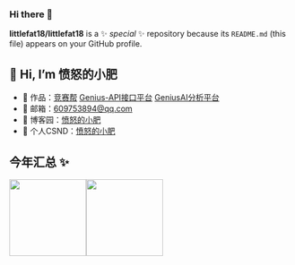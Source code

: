 ### Hi there 👋

**littlefat18/littlefat18** is a ✨ _special_ ✨ repository because its `README.md` (this file) appears on your GitHub profile.

## 👋 Hi, I’m 愤怒的小肥

- 🏡 作品：<a href="https://github.com/littlefat18/user-center" target="_blank">竞赛帮</a> <a href="https://github.com/littlefat18/genius-API" target="_blank">Genius-API接口平台</a> <a href="https://github.com/littlefat18/geniusBI" target="_blank">GeniusAI分析平台</a> 
- 📩 邮箱：609753894@qq.com
- 💬 博客园：<a href="https://www.cnblogs.com/gen1us/" target="_blank">愤怒的小肥</a>
- 📝 个人CSND：<a href="https://blog.csdn.net/qq_59622162?type=blog" target="_blank">愤怒的小肥</a>

## 今年汇总 ✨
<img align="" height="137px" src="https://github-readme-stats.vercel.app/api?username=littlefat18&hide_title=true&hide_border=true&show_icons=true&include_all_commits=true&line_height=21&bg_color=0,EC6C6C,FFD479,FFFC79,73FA79&theme=graywhite&locale=cn&range=all_time" /><img align="" height="137px" src="https://github-readme-stats.vercel.app/api/top-langs/?username=littlefat18&hide_title=true&hide_border=true&layout=compact&bg_color=0,73FA79,73FDFF,D783FF&theme=graywhite&locale=cn&range=all_time" />

